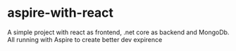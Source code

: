 # aspire-with-react
A simple project with react as frontend, .net core as backend and MongoDb. All running with Aspire to create better dev expirence
